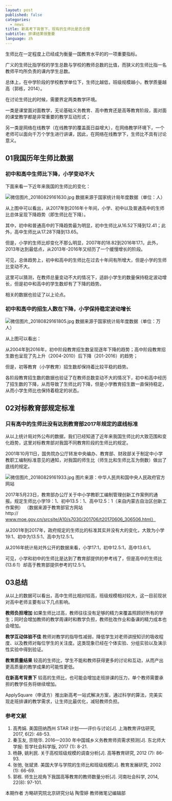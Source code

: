 ```yaml
---
layout: post
published: false
categories:
  - news
title: 新高考下背景下，现有的生师比是否合理
subtitle: 排课结果很重要
language: zh
---
```


生师比在一定程度上已经成为衡量一国教育水平的的一项重要指标。

广义的生师比指学校的学生总数与学校的教师总数的比值，而狭义的生师比指一名教师平均所负责的课内学生总数。

总体上，在中学阶段的学校教学单位下，生师比越低，班级规模越小，教学质量越高（郭栋，2014）。

在讨论生师比的时候，需要界定两类教学环境。

一类是课堂面对面教学，无论基础义务教育、高中教育还是高等教育阶段，面对面的课堂教学都是非常重要的教学互动形式；

另一类是网络在线教学（在线教学的覆盖面日益增大），在网络教学环境下，一个老师可以面向千万个学生进行讲课，因此，在网络在线教学下，生师比不具有讨论意义。

## 01我国历年生师比数据

### 初中和高中生师比下降，小学变动不大

下面来看一下近年来我国的生师比的变化：

![微信图片_20180829161630.jpg]({{site.baseurl}}/image/微信图片_20180829161630.jpg)
数据来源于国家统计局年度数据（单位：人）

从上图中可以看出，从2017年到2016年十年间，小学、初中以及普通高中的生师比总体呈现下降趋势（即生师比在下降）。

其中，初中和普通高中的下降趋势最为明显，初中生师比从16.52下降到12.41；此外，高中生师比从17.28下降到13.65。

但是，小学的生师比却变化不那么明显，2007年的18.82到2016年17.1，此外，2013年达到最低点，从2013年-2016年又经历了一个缓慢增长的阶段。

可见，总体趋势上，初中和高中的生师比在过去十年间有所增大，但是小学的生师比变动不大。

这里可以猜测，在教师总量变动不大的情况下，适龄小学生的数量保持稳定波动增长，但是初中和高中的学生数却有了下降的趋势。

相关的数据也验证了以上论点。

### 初中和高中的招生人数在下降，小学保持稳定波动增长

![微信图片_20180829161805.jpg]({{site.baseurl}}/image/微信图片_20180829161805.jpg)
数据来源于国家统计局年度数据（单位：万人）

从上图可以看出：

从2004年到2016年，初中阶段教育招生数呈现逐年下降的趋势；高中阶段教育招生数也呈现了先上升（2004-2010）后下降（201-2016）的趋势；

但是，初等教育（小学教育）招生数却保持着比较平稳的趋势。

各阶段教育招生数的数据也验证了在教师总数变动不大的情况下，初中和高中经历了招生数的下降，从而导致了生师比的下降，但是小学教育招生数一直保持稳定，从而小学生师比也保持着稳定的状态。

## 02对标教育部规定标准

### 只有高中的生师比没有达到教育部2017年规定的底线标准

从以上统计局对外公布的数据，我们已经知道了近年来我国生师比的大致范围和变化趋势，这里对标教育部对我国不同教育阶段的生师比的规定。

2001年10月11日，国务院办公厅转发中央编办、教育部、财政部关于制定中小学教职工编制标准意见的通知，对我国的师生比（师生比和生师比互为倒数）做出了底线的规定。

![微信图片_20180829161933.jpg]({{site.baseurl}}/image/微信图片_20180829161933.jpg)
图片来源：中华人民共和国中央人民政府官方网站

2017年5月23日，教育部办公厅关于中小学教职工编制管理创新工作案例的通报。规定生师比小学19：1、初中13.5：1、高中12.5：1（来自内蒙古自治区创新工作案例）
（数据来源于教育部官方网站http://www.moe.gov.cn/srcsite/A10/s7030/201706/t20170606_306506.html）

从2001年到2017年，政府规定的生师比的标准其实并没有大的变化，大致为小学19:1、初中为13.5:1、高中为12.5:1。

从2016年统计局对外公开的数据来看，小学17:1，初中12.5:1，高中13.6:1。

可见，小学和初中的生师比是达到了教育部提供的参考线了，但是高中的生师比(13.6:1）却高于教育部提供参考的12.5:1。

## 03总结

从以上的数据可以看出，高中生师比相对较高，班级规模相对较大，这一目前现状对高中老师主要有以下几点影响。

**教师负担增加**
如果生师比过高，教师往往没有足够的精力来覆盖照顾好所有的学生；同时会增加教师的教学周课时和教学负担，教师批改作业和备课的精力成本也会增加。

**教学互动体验不佳**
教师对教学的指导性减弱，降低学生对老师讲授知识的吸收程度、以及教师对每位学生的关注度。这类现象已经在个体实验、分组实验以及演示性实验中得到验证。

**教育质量结果**
较高的生师比，学生不能和教师获得更多的讨论和互动，从而产出更高质量的教学成果的可能性更低。

**在新高考背景下**
较高的生师比，也可能会增加走班排课的压力，单个教师需要承担的教学任务将继续增加。

ApplySquare（申请方）推出新高考一站式解决方案，通过科学的算法，完美实现走班排课的教学需求，让生师比最优化，减轻教师负担。

### 参考文献

1. 高秀娟. 美国田纳西州 STAR 计划——评价与讨论[J]. 上海教育评估研究, 2017, 6(2): 48-53.
2. 秦玉友, 宗晓华. 2016—2030 年中国城乡义务教育师资需求预测[J]. 东北师大学报: 哲学社会科学版, 2017 (1): 8-21.
3. 杨静, 姚利民. 关于高校班级规模的调查分析[J]. 高等教育研究, 2012 (7): 86-93.
4. 张弛, 张斌贤. 美国大学与学院的生师比和班级规模[J]. 教育发展研究, 2002 (1): 66-69.
5. 郭栋. 师生比视角下我国高等教育的教师数量分析[J]. 河南社会科学, 2014, 22(8): 97-101.

本期作者 方略研究院北京研究分站 陶雪婷 教师微笔记编辑部